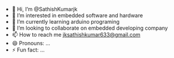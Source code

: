 - 👋 Hi, I’m @SathishKumarjk
- 👀 I’m interested in embedded software and hardware
- 🌱 I’m currently learning arduino programing
- 💞️ I’m looking to collaborate on embedded developing company
- 📫 How to reach me jksathishkumar633@gmail.com
- 😄 Pronouns: ...
- ⚡ Fun fact: ...

<!---
SathishKumarjk/SathishKumarjk is a ✨ special ✨ repository because its `README.md` (this file) appears on your GitHub profile.
You can click the Preview link to take a look at your changes.
--->
